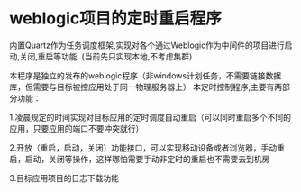 weblogic项目的定时重启程序
=============

内置Quartz作为任务调度框架,实现对各个通过Weblogic作为中间件的项目进行启动,关闭,重启等功能.
(当前先只实现本地,不考虑集群)

本程序是独立的发布的weblogic程序（非windows计划任务，不需要链接数据库，但需要与目标被控应用处于同一物理服务器上）
本定时控制程序,主要有两部分功能：

1.凌晨规定的时间实现对目标应用的定时调度自动重启（可以同时重启多个不同的应用，只要应用的端口不要冲突就行）

2.开放（重启，启动，关闭）功能接口，可以实现移动设备或者浏览器，手动重启，启动，关闭等操作，这样哪怕需要手动非定时的重启也不需要去到机房

3.目标应用项目的日志下载功能
